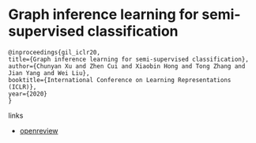 # Graph inference learning for semi-supervised classification

```
@inproceedings{gil_iclr20,
title={Graph inference learning for semi-supervised classification},
author={Chunyan Xu and Zhen Cui and Xiaobin Hong and Tong Zhang and Jian Yang and Wei Liu},
booktitle={International Conference on Learning Representations (ICLR)},
year={2020}
}
```

links
- [openreview](https://openreview.net/forum?id=r1evOhEKvH)
